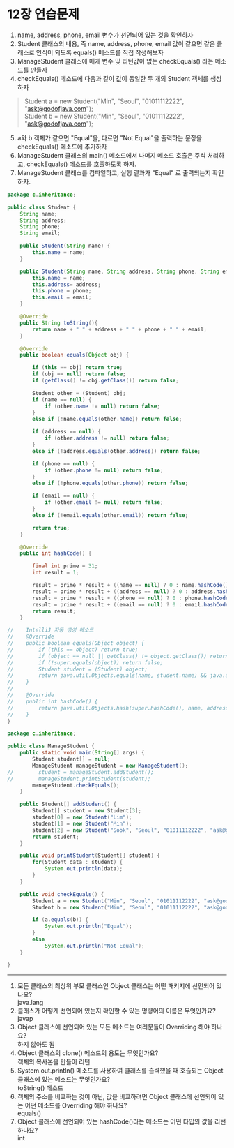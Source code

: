 # 12장 연습문제
1. name, address, phone, email 변수가 선언되어 있는 것을 확인하자
2. Student 클래스의 내용, 즉 name, address, phone, email 값이 같으면 같은 클래스로 인식이 되도록 equals() 메소드를 직접 작성해보자
3. ManageStudent 클래스에 매개 변수 및 리턴값이 없는 checkEquals() 라는 메소드를 만들자
4. checkEquals() 메소드에 다음과 같이 값이 동일한 두 개의 Student 객체를 생성하자  
> Student a = new Student("Min", "Seoul", "01011112222", "ask@godofjava.com");  
> Student b = new Student("Min", "Seoul", "01011112222", "ask@godofjava.com");
5. a와 b 객체가 같으면 "Equal"을, 다르면 "Not Equal"을 출력하는 문장을 checkEquals() 메소드에 추가하자
6. ManageStudent 클래스의 main() 메소드에서 나머지 메소드 호출은 주석 처리하고, checkEquals() 메소드를 호출하도록 하자.
7. ManageStudent 클래스를 컴파일하고, 실행 결과가 "Equal" 로 출력되는지 확인하자.
```java
package c.inheritance;

public class Student {
    String name;
    String address;
    String phone;
    String email;

    public Student(String name) {
        this.name = name;
    }

    public Student(String name, String address, String phone, String email) {
        this.name = name;
        this.address= address;
        this.phone = phone;
        this.email = email;
    }

    @Override
    public String toString(){
        return name + " " + address + " " + phone + " " + email;
    }

    @Override
    public boolean equals(Object obj) {

        if (this == obj) return true;
        if (obj == null) return false;
        if (getClass() != obj.getClass()) return false;

        Student other = (Student) obj;
        if (name == null) {
            if (other.name != null) return false;
        }
        else if (!name.equals(other.name)) return false;

        if (address == null) {
            if (other.address != null) return false;
        }
        else if (!address.equals(other.address)) return false;

        if (phone == null) {
            if (other.phone != null) return false;
        }
        else if (!phone.equals(other.phone)) return false;

        if (email == null) {
            if (other.email != null) return false;
        }
        else if (!email.equals(other.email)) return false;

        return true;
    }

    @Override
    public int hashCode() {

        final int prime = 31;
        int result = 1;

        result = prime * result + ((name == null) ? 0 : name.hashCode());
        result = prime * result + ((address == null) ? 0 : address.hashCode());
        result = prime * result + ((phone == null) ? 0 : phone.hashCode());
        result = prime * result + ((email == null) ? 0 : email.hashCode());
        return result;
    }

//    IntelliJ 자동 생성 메소드
//    @Override
//    public boolean equals(Object object) {
//        if (this == object) return true;
//        if (object == null || getClass() != object.getClass()) return false;
//        if (!super.equals(object)) return false;
//        Student student = (Student) object;
//        return java.util.Objects.equals(name, student.name) && java.util.Objects.equals(address, student.address) && java.util.Objects.equals(phone, student.phone) && java.util.Objects.equals(email, student.email);
//    }
//
//    @Override
//    public int hashCode() {
//        return java.util.Objects.hash(super.hashCode(), name, address, phone, email);
//    }
}
```

```java
package c.inheritance;

public class ManageStudent {
    public static void main(String[] args) {
        Student student[] = null;
        ManageStudent manageStudent = new ManageStudent();
//        student = manageStudent.addStudent();
//        manageStudent.printStudent(student);
        manageStudent.checkEquals();
    }

    public Student[] addStudent() {
        Student[] student = new Student[3];
        student[0] = new Student("Lim");
        student[1] = new Student("Min");
        student[2] = new Student("Sook", "Seoul", "01011112222", "ask@godofjava.com");
        return student;
    }

    public void printStudent(Student[] student) {
        for(Student data : student) {
            System.out.println(data);
        }
    }

    public void checkEquals() {
        Student a = new Student("Min", "Seoul", "01011112222", "ask@godofjava.com");
        Student b = new Student("Min", "Seoul", "01011112222", "ask@godofjava.com");

        if (a.equals(b)) {
            System.out.println("Equal");
        }
        else
            System.out.println("Not Equal");
    }

}
```
---
1. 모든 클래스의 최상위 부모 클래스인 Object 클래스는 어떤 패키지에 선언되어 있나요?  
java.lang
2. 클래스가 어떻게 선언되어 있는지 확인할 수 있는 명령어의 이름은 무엇인가요?  
javap
3. Object 클래스에 선언되어 있는 모든 메소드는 여러분들이 Overriding 해야 하나요?  
하지 않아도 됨
4. Object 클래스의 clone() 메소드의 용도는 무엇인가요?  
객체의 복사본을 만들어 리턴
5. System.out.println() 메소드를 사용하여 클래스를 출력했을 때 호출되는 Object 클래스에 있는 메소드는 무엇인가요?  
toString() 메소드
6. 객체의 주소를 비교하는 것이 아닌, 값을 비교하려면 Object 클래스에 선언되어 있는 어떤 메소드를 Overriding 해야 하나요?  
equals()
7. Object 클래스에 선언되어 있는 hashCode()라는 메소드는 어떤 타입의 값을 리턴하나요?  
int
